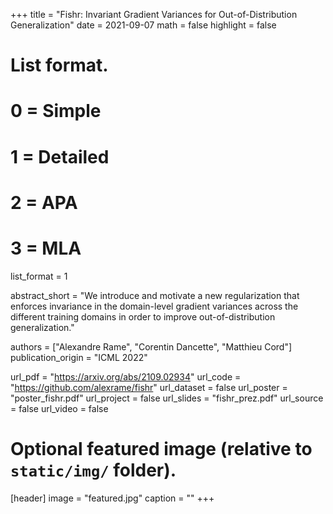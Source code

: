 +++
title = "Fishr: Invariant Gradient Variances for Out-of-Distribution Generalization"
date = 2021-09-07
math = false
highlight = false

# List format.
#   0 = Simple
#   1 = Detailed
#   2 = APA
#   3 = MLA
list_format = 1


abstract_short = "We introduce and motivate a new regularization that enforces invariance in the domain-level gradient variances across the different training domains in order to improve out-of-distribution generalization."

authors = ["Alexandre Rame", "Corentin Dancette", "Matthieu Cord"]
publication_origin = "ICML 2022"

url_pdf = "https://arxiv.org/abs/2109.02934"
url_code = "https://github.com/alexrame/fishr"
url_dataset = false
url_poster = "poster_fishr.pdf"
url_project = false
url_slides = "fishr_prez.pdf"
url_source = false
url_video = false


# Optional featured image (relative to `static/img/` folder).
[header]
image = "featured.jpg"
caption = ""
+++
